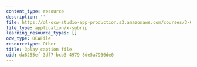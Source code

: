 ```yaml
---
content_type: resource
description: ''
file: https://ol-ocw-studio-app-production.s3.amazonaws.com/courses/3-091-introduction-to-solid-state-chemistry-fall-2018/da8255ef3df7bcb349798de5a7936de0_btZ-VFW4wpY.srt
file_type: application/x-subrip
learning_resource_types: []
ocw_type: OCWFile
resourcetype: Other
title: 3play caption file
uid: da8255ef-3df7-bcb3-4979-8de5a7936de0
---
```

